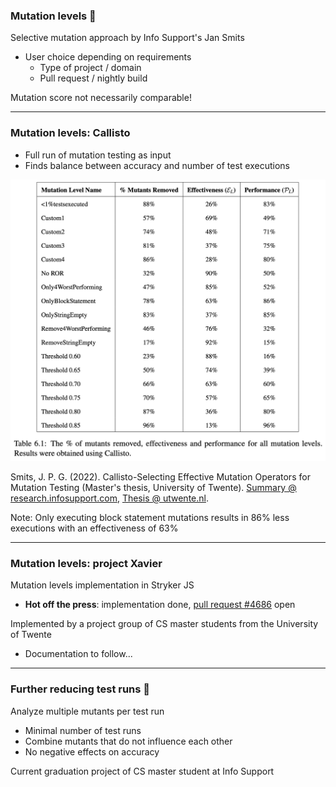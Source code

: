 ### Mutation levels 🦥

Selective mutation approach by Info Support's Jan Smits

- User choice depending on requirements
  - Type of project / domain
  - Pull request / nightly build

Mutation score not necessarily comparable!

---

### Mutation levels: Callisto

<div class="r-hstack items-gap items-equal">
<div>

- Full run of mutation testing as input
- Finds balance between accuracy and number of test executions

</div>

![Mutation levels](/img/mutation-levels.png)

</div>

Smits, J. P. G. (2022). Callisto-Selecting Effective Mutation Operators for Mutation Testing (Master's thesis, University of Twente).
[Summary @ research.infosupport.com](https://research.infosupport.com/publications/callisto-selecting-effective-mutation-operators-for-mutation-testing/),
[Thesis @ utwente.nl](https://essay.utwente.nl/89294/).
<!-- .element: class="attribution" -->

Note: Only executing block statement mutations results in 86% less executions with an effectiveness of 63%

---

### Mutation levels: project Xavier

Mutation levels implementation in Stryker JS

- **Hot off the press**: implementation done, [pull request #4686](https://github.com/stryker-mutator/stryker-js/pull/4686) open

Implemented by a project group of CS master students from the University of Twente
<!-- .element: class="fragment" -->

- Documentation to follow...
<!-- .element: class="fragment" -->

---

### Further reducing test runs 🧐

Analyze multiple mutants per test run

- Minimal number of test runs
- Combine mutants that do not influence each other
- No negative effects on accuracy

Current graduation project of CS master student at Info Support
<!-- .element: class="fragment" -->
